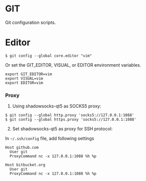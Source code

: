 GIT
===

Git configuration scripts.

# Editor

```
$ git config --global core.editor "vim"
```

Or set the GIT_EDITOR, VISUAL, or EDITOR environment variables.

```
export GIT_EDITOR=vim
export VISUAL=vim
export EDITOR=vim
```

### Proxy

1. Using shadowsocks-qt5 as SOCKS5 proxy:

```text
$ git config --global http.proxy 'socks5://127.0.0.1:1088'
$ git config --global https.proxy 'socks5://127.0.0.1:1088'
```

2. Set shadowsocks-qt5 as proxy for SSH protocol:

In `~/.ssh/config` file, add following settings

```text
Host github.com
  User git
  ProxyCommand nc -x 127.0.0.1:1088 %h %p

Host bitbucket.org
  User git
  ProxyCommand nc -x 127.0.0.1:1088 %h %p
```
